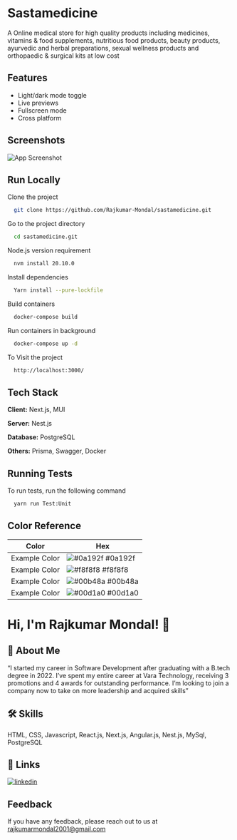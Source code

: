
# Sastamedicine

A Online medical store for high quality products including medicines, vitamins & food supplements, nutritious food products, beauty products, ayurvedic and herbal preparations, sexual wellness products and orthopaedic & surgical kits at low cost


## Features

- Light/dark mode toggle
- Live previews
- Fullscreen mode
- Cross platform


## Screenshots

![App Screenshot](https://drive.google.com/file/d/1c3mnok5n4V-MiOpvJjMUvKdp3A4vhrIu/view?usp=sharing)


## Run Locally

Clone the project

```bash
  git clone https://github.com/Rajkumar-Mondal/sastamedicine.git
```

Go to the project directory

```bash
  cd sastamedicine.git
```

Node.js version requirement

```bash
  nvm install 20.10.0
```

Install dependencies

```bash
  Yarn install --pure-lockfile
```

Build containers

```bash
  docker-compose build
```

Run containers in background

```bash
  docker-compose up -d
```

To Visit the project 

```bash
  http://localhost:3000/
```


## Tech Stack

**Client:** Next.js, MUI

**Server:** Nest.js

**Database:** PostgreSQL

**Others:** Prisma, Swagger, Docker


## Running Tests

To run tests, run the following command

```bash
  yarn run Test:Unit
```

## Color Reference

| Color             | Hex                                                                |
| ----------------- | ------------------------------------------------------------------ |
| Example Color | ![#0a192f](https://via.placeholder.com/10/0a192f?text=+) #0a192f |
| Example Color | ![#f8f8f8](https://via.placeholder.com/10/f8f8f8?text=+) #f8f8f8 |
| Example Color | ![#00b48a](https://via.placeholder.com/10/00b48a?text=+) #00b48a |
| Example Color | ![#00d1a0](https://via.placeholder.com/10/00b48a?text=+) #00d1a0 |

# Hi, I'm Rajkumar Mondal! 👋

## 🚀 About Me
“I started my career in Software Development after graduating with a B.tech degree in 2022. I’ve spent
my entire career at Vara Technology, receiving 3 promotions and 4 awards for outstanding performance.
I’m looking to join a company now to take on more leadership and acquired skills”

## 🛠 Skills
HTML, CSS, Javascript, React.js, Next.js, Angular.js, Nest.js, MySql, PostgreSQL

## 🔗 Links
[![linkedin](https://img.shields.io/badge/linkedin-0A66C2?style=for-the-badge&logo=linkedin&logoColor=white)](https://www.linkedin.com/in/rajkumar-mondal/)


## Feedback

If you have any feedback, please reach out to us at rajkumarmondal2001@gmail.com

